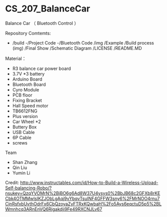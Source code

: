 # CS_207_BalanceCar
Balance Car （ Bluetooth Control ） 


Repository Comtemts:
 - /build
   -/Project Code
   -/Bluetooth Code
 /img
 /Example 
 /Build process (img)
 /Final Show
 /Schematic Diagram 
 /LICENSE
 /README.MD


Material： 
- R3 balance car power board
- 3.7V *3 battery 
- Arduino Board
- Bluetooth Board
- Cyro Module
- PCB floor
- Fixing Bracket 
- Hall Speed motor
- TB6612FNG 
- Plus version
- Car Wheel *2 
- Buttery Box 
- USB Cable
- 6P Cable 
- screws


Team 
- Shan Zhang
- Qin Liu
- Yumin Li 

Credit: 
http://www.instructables.com/id/How-to-Build-a-Wireless-Upload-Self-balancing-Robo/?nsukey=QzqYVOMrN%2BjBO6g6Ad8W37U4ysys0%2BbJB68c2GFXb8rKECbk4OTMMwlsIKZJObLgAqj9vYbqvTsuINF4GFFW3sny6%2FMrNOO4rnu7CjnRsfxbUvthOdrFx6CbQzoyaZyFTRxKQwbaH%2Fo5Ays6eqctuD5p5%2BLWmnhcq3ARnEnVQ6Rigakdji9Fe49RXCNJLv67
